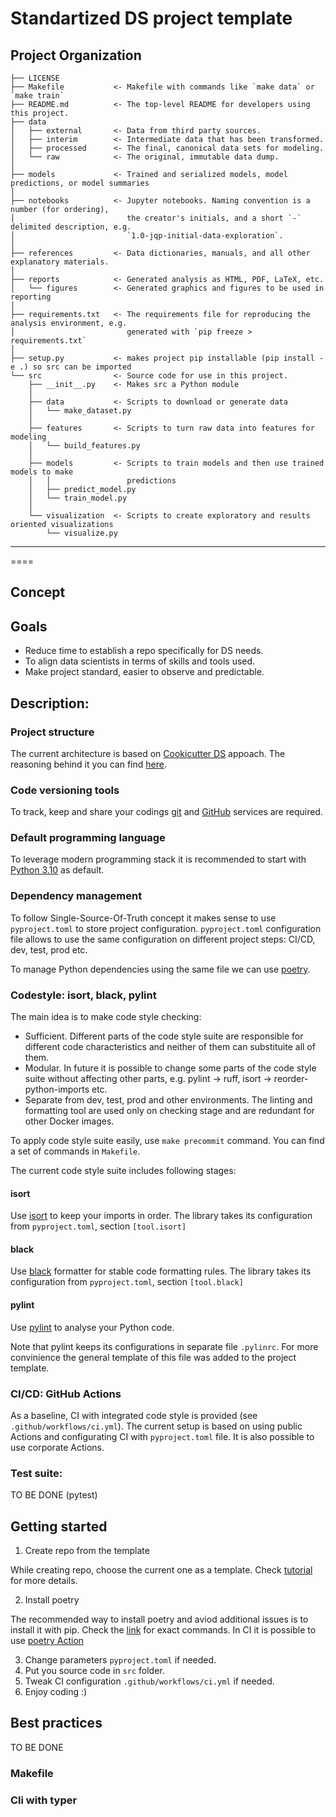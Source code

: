Standartized DS project template
==============================

Project Organization
------------

    ├── LICENSE
    ├── Makefile           <- Makefile with commands like `make data` or `make train`
    ├── README.md          <- The top-level README for developers using this project.
    ├── data
    │   ├── external       <- Data from third party sources.
    │   ├── interim        <- Intermediate data that has been transformed.
    │   ├── processed      <- The final, canonical data sets for modeling.
    │   └── raw            <- The original, immutable data dump.
    │
    ├── models             <- Trained and serialized models, model predictions, or model summaries
    │
    ├── notebooks          <- Jupyter notebooks. Naming convention is a number (for ordering),
    │                         the creator's initials, and a short `-` delimited description, e.g.
    │                         `1.0-jqp-initial-data-exploration`.
    │
    ├── references         <- Data dictionaries, manuals, and all other explanatory materials.
    │
    ├── reports            <- Generated analysis as HTML, PDF, LaTeX, etc.
    │   └── figures        <- Generated graphics and figures to be used in reporting
    │
    ├── requirements.txt   <- The requirements file for reproducing the analysis environment, e.g.
    │                         generated with `pip freeze > requirements.txt`
    │
    ├── setup.py           <- makes project pip installable (pip install -e .) so src can be imported
    └── src                <- Source code for use in this project.
        ├── __init__.py    <- Makes src a Python module
        │
        ├── data           <- Scripts to download or generate data
        │   └── make_dataset.py
        │
        ├── features       <- Scripts to turn raw data into features for modeling
        │   └── build_features.py
        │
        ├── models         <- Scripts to train models and then use trained models to make
        │   │                 predictions
        │   ├── predict_model.py
        │   └── train_model.py
        │
        └── visualization  <- Scripts to create exploratory and results oriented visualizations
            └── visualize.py



--------



====

## Concept
## Goals
- Reduce time to establish a repo specifically for DS needs.
- To align data scientists in terms of skills and tools used.
- Make project standard, easier to observe and predictable.

## Description:

### Project structure

The current architecture is based on [Cookicutter DS](https://github.com/drivendata/cookiecutter-data-science) appoach. The reasoning behind it you can find [here](http://drivendata.github.io/cookiecutter-data-science/).

### Code versioning tools
To track, keep and share your codings [git](https://git-scm.com/) and [GitHub](https://github.com/) services are required.

### Default programming language
To leverage modern programming stack it is recommended to start with [Python 3.10](https://www.python.org/downloads/release/python-3100/) as default.

### Dependency management
To follow Single-Source-Of-Truth concept it makes sense to use `pyproject.toml` to store project configuration. `pyproject.toml` configuration file allows to use the same configuration on different project steps: CI/CD, dev, test, prod etc.

To manage Python dependencies using the same file we can use [poetry](https://python-poetry.org/).


### Codestyle: isort, black, pylint

The main idea is to make code style checking:

- Sufficient. Different parts of the code style suite are responsible for different code characteristics and neither of them can substituite all of them.
- Modular. In future it is possible to change some parts of the code style suite without affecting other parts, e.g. pylint -> ruff, isort -> reorder-python-imports etc.
- Separate from dev, test, prod and other environments. The linting and formatting tool are used only on checking stage and are redundant for other Docker images.

To apply code style suite easily, use `make precommit` command. You can find a set of commands in `Makefile`.

The current code style suite includes following stages:

#### isort
Use [isort](https://pycqa.github.io/isort/) to keep your imports in order. The library takes its configuration from `pyproject.toml`, section `[tool.isort]`

#### black
Use [black](https://github.com/psf/black) formatter for stable code formatting rules. The library takes its configuration from `pyproject.toml`, section `[tool.black]`

#### pylint
Use [pylint](https://pypi.org/project/pylint/) to analyse your Python code.

Note that pylint keeps its configurations in separate file `.pylinrc`. For more convinience the general template of this file was added to the project template.

### CI/CD: GitHub Actions

As a baseline, CI with integrated code style is provided (see `.github/workflows/ci.yml`). The current setup is based on using public Actions and configurating CI with `pyproject.toml` file. It is also possible to use corporate Actions.

### Test suite:
TO BE DONE (pytest)


## Getting started
1. Create repo from the template

While creating repo, choose the current one as a template. Check [tutorial](https://docs.github.com/en/repositories/creating-and-managing-repositories/creating-a-template-repository) for more details.

2. Install poetry

The recommended way to install poetry and aviod additional issues is to install it with pip. Check the [link](https://python-poetry.org/docs/#installing-manually) for exact commands. In CI it is possible to use [poetry Action](https://github.com/marketplace/actions/python-poetry-action)

3. Change parameters `pyproject.toml` if needed.
4. Put you source code in `src` folder.
5. Tweak CI configuration `.github/workflows/ci.yml` if needed.
6. Enjoy coding :)

## Best practices
TO BE DONE
### Makefile
### Cli with typer
